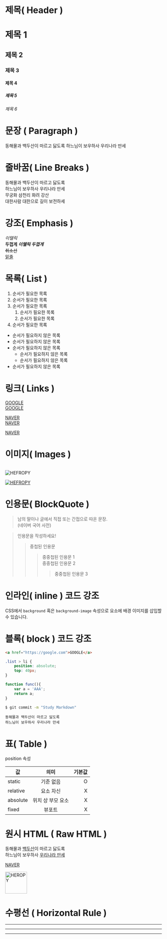# 제목( Header )

# 제목 1
## 제목 2
### 제목 3
#### 제목 4
##### 제목 5
###### 제목 6

# 문장 ( Paragraph )

동해물과 백두산이 마르고 닳도록 하느님이 보우하사 우리나라 만세

# 줄바꿈( Line Breaks )

동해물과 백두산이 마르고 닳도록  
하느님이 보우하사 우리나라 만세  
무궁화 삼천리 화려 강산  
대한사람 대한으로 길이 보전하세  

# 강조( Emphasis )

_이텔릭_  
**두껍게**
**_이텔릭 두껍게_**  
~~취소선~~  
<u>밑줄</u>  

# 목록( List )

1. 순서가 필요한 목록  
1. 순서가 필요한 목록  
1. 순서가 필요한 목록
    1. 순서가 필요한 목록  
    1. 순서가 필요한 목록  
1. 순서가 필요한 목록  

- 순서가 필요하지 않은 목록
- 순서가 필요하지 않은 목록
- 순서가 필요하지 않은 목록
    - 순서가 필요하지 않은 목록
    - 순서가 필요하지 않은 목록
- 순서가 필요하지 않은 목록


# 링크( Links )

<a href="https://google.com">GOOGLE</a>  
[GOOGLE](https://google.com)

<a href="https://naver.com" title="NAVER로 이동!">NAVER</a>  
[NAVER](https://naver.com "NAVER로 이동!")  

<a href="https://naver.com" title="NAVER로 이동!" target="_blank" >NAVER</a>  


# 이미지( Images )

![]()  

![HEFROPY](https://heropy.blog/css/images/logo.png)  

[![HEFROPY](https://heropy.blog/css/images/logo.png)](https://heropy.blog/)


# 인용문( BlockQuote )

> 남의 말이나 글에서 직접 또는 간접으로 따온 문장.  
> (네이버 국어 사전)

> 인용문을 작성하세요!  
>> 중첩된 인용문
>>> 중중첩된 인용문 1  
>>> 중중첩된 인용문 2  
>>>> 중중첩된 인용문 3  


# 인라인( inline ) 코드 강조

CSS에서 `background` 혹은 `background-image` 속성으로 요소에 배경 이미지를 삽입할 수 있습니다.


# 블록( block ) 코드 강조

```html
<a href="https://google.com">GOOGLE</a>  
```

```css
.list > li {
    position: absolute;
    top: 40px;
}
```

```javascript
function func(){
    var a = 'AAA';
    return a;
}
```

```bash
$ git commit -m "Study Markdown"
```

```plaintext
동해물과 백두산이 마르고 닳도록  
하느님이 보우하사 우리나라 만세
```

# 표( Table )

position 속성

값 | 의미 | 기본값
--|:--:|--:
static | 기준 없음 | O
relative | 요소 자신 | X
absolute | 위치 상 부모 요소 | X
 fixed | 뷰포트 | X


# 원시 HTML ( Raw HTML )
동해물과 <u>백두산</u>이 마르고 닳도록<br>
하느님이 보우하사 <span style="text-decoration:underline">우리나라 만세</span>

<a href="https://naver.com" title="NAVER로 이동!" target="_blank" >NAVER</a>  

<img width="70" src="https://heropy.blog/css/images/logo.png" alt="HEROPY" />


# 수평선 ( Horizontal Rule )  

---

***
___


